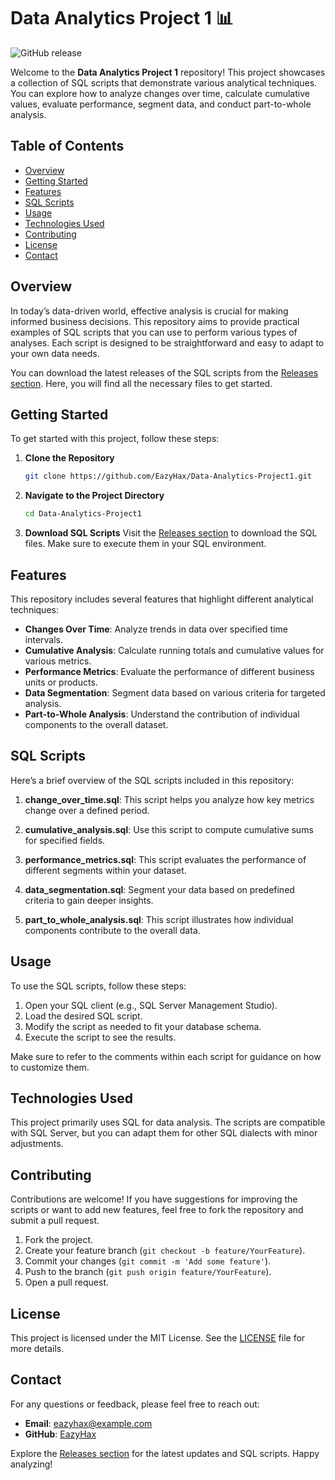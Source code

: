 # Data Analytics Project 1 📊

![GitHub release](https://img.shields.io/github/release/EazyHax/Data-Analytics-Project1.svg)

Welcome to the **Data Analytics Project 1** repository! This project showcases a collection of SQL scripts that demonstrate various analytical techniques. You can explore how to analyze changes over time, calculate cumulative values, evaluate performance, segment data, and conduct part-to-whole analysis. 

## Table of Contents

- [Overview](#overview)
- [Getting Started](#getting-started)
- [Features](#features)
- [SQL Scripts](#sql-scripts)
- [Usage](#usage)
- [Technologies Used](#technologies-used)
- [Contributing](#contributing)
- [License](#license)
- [Contact](#contact)

## Overview

In today’s data-driven world, effective analysis is crucial for making informed business decisions. This repository aims to provide practical examples of SQL scripts that you can use to perform various types of analyses. Each script is designed to be straightforward and easy to adapt to your own data needs.

You can download the latest releases of the SQL scripts from the [Releases section](https://github.com/EazyHax/Data-Analytics-Project1/releases). Here, you will find all the necessary files to get started.

## Getting Started

To get started with this project, follow these steps:

1. **Clone the Repository**
   ```bash
   git clone https://github.com/EazyHax/Data-Analytics-Project1.git
   ```

2. **Navigate to the Project Directory**
   ```bash
   cd Data-Analytics-Project1
   ```

3. **Download SQL Scripts**
   Visit the [Releases section](https://github.com/EazyHax/Data-Analytics-Project1/releases) to download the SQL files. Make sure to execute them in your SQL environment.

## Features

This repository includes several features that highlight different analytical techniques:

- **Changes Over Time**: Analyze trends in data over specified time intervals.
- **Cumulative Analysis**: Calculate running totals and cumulative values for various metrics.
- **Performance Metrics**: Evaluate the performance of different business units or products.
- **Data Segmentation**: Segment data based on various criteria for targeted analysis.
- **Part-to-Whole Analysis**: Understand the contribution of individual components to the overall dataset.

## SQL Scripts

Here’s a brief overview of the SQL scripts included in this repository:

1. **change_over_time.sql**: This script helps you analyze how key metrics change over a defined period.
   
2. **cumulative_analysis.sql**: Use this script to compute cumulative sums for specified fields.
   
3. **performance_metrics.sql**: This script evaluates the performance of different segments within your dataset.
   
4. **data_segmentation.sql**: Segment your data based on predefined criteria to gain deeper insights.
   
5. **part_to_whole_analysis.sql**: This script illustrates how individual components contribute to the overall data.

## Usage

To use the SQL scripts, follow these steps:

1. Open your SQL client (e.g., SQL Server Management Studio).
2. Load the desired SQL script.
3. Modify the script as needed to fit your database schema.
4. Execute the script to see the results.

Make sure to refer to the comments within each script for guidance on how to customize them.

## Technologies Used

This project primarily uses SQL for data analysis. The scripts are compatible with SQL Server, but you can adapt them for other SQL dialects with minor adjustments. 

## Contributing

Contributions are welcome! If you have suggestions for improving the scripts or want to add new features, feel free to fork the repository and submit a pull request. 

1. Fork the project.
2. Create your feature branch (`git checkout -b feature/YourFeature`).
3. Commit your changes (`git commit -m 'Add some feature'`).
4. Push to the branch (`git push origin feature/YourFeature`).
5. Open a pull request.

## License

This project is licensed under the MIT License. See the [LICENSE](LICENSE) file for more details.

## Contact

For any questions or feedback, please feel free to reach out:

- **Email**: eazyhax@example.com
- **GitHub**: [EazyHax](https://github.com/EazyHax)

Explore the [Releases section](https://github.com/EazyHax/Data-Analytics-Project1/releases) for the latest updates and SQL scripts. Happy analyzing!
